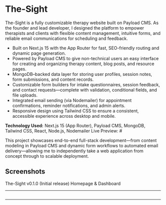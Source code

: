 # The-Sight

The-Sight is a fully customizable therapy website built on Payload CMS. As the founder and lead developer, I designed the platform to empower therapists and clients with flexible content management, intuitive forms, and reliable email communications for scheduling and feedback.

- Built on Next.js 15 with the App Router for fast, SEO-friendly routing and dynamic page generation.
- Powered by Payload CMS to give non-technical users an easy interface for creating and organizing therapy content, blog posts, and resource pages.
- MongoDB–backed data layer for storing user profiles, session notes, form submissions, and content records.
- Customizable form builders for intake questionnaires, session feedback, and contact requests—complete with validation, conditional fields, and file uploads.
- Integrated email sending (via Nodemailer) for appointment confirmations, reminder notifications, and admin alerts.
- Responsive design using Tailwind CSS to ensure a consistent, accessible experience across desktop and mobile.

**Technology Used:** Next.js 15 (App Router), Payload CMS, MongoDB, Tailwind CSS, React, Node.js, Nodemailer
Live Preview: #

This project showcases end-to-end full-stack development—from content modeling in Payload CMS and dynamic form workflows to automated email delivery—allowing me to independently take a web application from concept through to scalable deployment.

## Screenshots

The-Sight v0.1.0 (Initial release)
Homepage & Dashboard

<hr>
<img src="https://www.zoro-dev.com/assets/github/the-insight/the-insight.png" alt="">
<hr>
<img src="https://www.zoro-dev.com/assets/github/the-insight/the-insight2.png" alt="">
